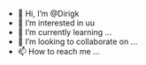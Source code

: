 - 👋 Hi, I’m @Dirigk
- 👀 I’m interested in uu
- 🌱 I’m currently learning ...
- 💞️ I’m looking to collaborate on ...
- 📫 How to reach me ...

<!---
Dirigk/Dirigk is a ✨ special ✨ repository because its `README.md` (this file) appears on your GitHub profile.
You can click the Preview link to take a look at your changes.
--->
